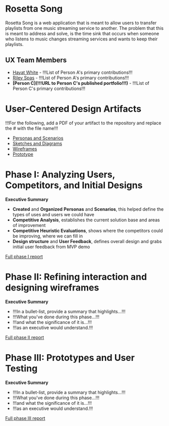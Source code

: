 # Rosetta Song


Rosetta Song is a web application that is meant to allow users to transfer playlists from one music streaming service to another. The problem that this is meant to address and solve, is the time sink that occurs when someone who listens to music changes streaming services and wants to keep their playlists.

## UX Team Members

* [Hayat White](https://github.com/ChicoState/ux-personal-portfolio-Hayat-White) - !!!List of Person A's primary contributions!!!
* [Riley Spas](https://github.com/ChicoState/ux-personal-portfolio-rileyspas21) - !!!List of Person A's primary contributions!!!
* **[Person C](!!!URL to Person C's published portfolio!!!)** - !!!List of Person C's primary contributions!!!

# User-Centered Design Artifacts
 
!!!For the following, add a PDF of your artifact to the repository and replace the # with the file name!!!

* [Personas and Scenarios](personas/)
* [Sketches and Diagrams](sketches/)
* [Wireframes](wireframes/)
* [Prototype](#)

# Phase I: Analyzing Users, Competitors, and Initial Designs

**Executive Summary**

* **Created** and **Organized** **Personas** and **Scenarios**, this helped define the types of uses and users we could have
* **Competitive Analysis**, establishes the current solution base and areas of improvement
* **Competitive Heuristic Evaluations**, shows where the competitors could be improving, where we can fill in
* **Design structure** and **User Feedback**, defines overall design and grabs initial user feedback from MVP demo

[Full phase I report](phaseI/)

# Phase II: Refining interaction and designing wireframes

**Executive Summary**

* !!!In a bullet-list, provide a summary that highlights...!!!
* !!!What you've done during this phase...!!!
* !!!and what the significance of it is...!!!
* !!!as an executive would understand.!!!

[Full phase II report](phaseII/)

# Phase III: Prototypes and User Testing

**Executive Summary**

* !!!In a bullet-list, provide a summary that highlights...!!!
* !!!What you've done during this phase...!!!
* !!!and what the significance of it is...!!!
* !!!as an executive would understand.!!!

[Full phase III report](phaseIII/)
